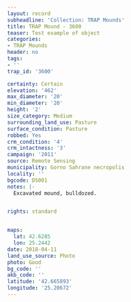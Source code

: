 ```yaml
---
layout: record
subheadline: 'Collection: TRAP Mounds'
title: TRAP Mound - 3600
teaser: Test example of object
categories:
- TRAP Mounds
header: no
tags:
- ''
trap_id: '3600'

certainty: Certain
elevation: '462'
max_diameter: '20'
min_diameter: '20'
height: '2'
size_category: Medium
surrounding_land_use: Pasture
surface_condition: Pasture
robbed: Yes
crm_condition: '4'
crm_intactness: '3'
campaign: '2011'
source: Remote Sensing
municipality: Gorno Sahrane necropolis
locality: ''
bgcode: DS001
notes: |-
  Excavated mound, bulldozed.


rights: standard


maps:
  lat: 42.6285
  lon: 25.2442
date: 2018-04-11
land_use_source: Photo
photo: Good
bg_code: ''
akb_code: ''
latitude: '42.665893'
longitude: '25.20672'
---
```

